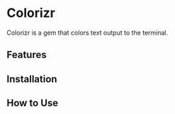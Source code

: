 # Colorizr

Colorizr is a gem that colors text output to the terminal.

## Features

## Installation

## How to Use

